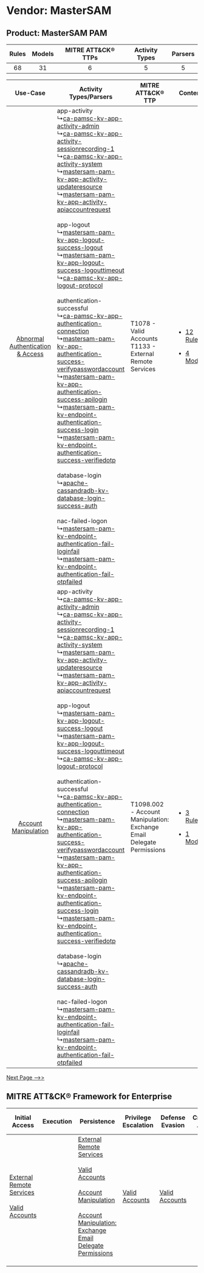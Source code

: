 Vendor: MasterSAM
=================
Product: MasterSAM PAM
----------------------
| Rules | Models | MITRE ATT&CK® TTPs | Activity Types | Parsers |
|:-----:|:------:|:------------------:|:--------------:|:-------:|
|  68   |   31   |         6          |       5        |    5    |

|    Use-Case    | Activity Types/Parsers    | MITRE ATT&CK® TTP    | Content    |
|:----:| ---- | ---- | ---- |
| [Abnormal Authentication & Access](../../../UseCases/uc_abnormal_authentication_&_access.md) |  app-activity<br> ↳[ca-pamsc-kv-app-activity-admin](Ps/pC_capamsckvappactivityadmin.md)<br> ↳[ca-pamsc-kv-app-activity-sessionrecording-1](Ps/pC_capamsckvappactivitysessionrecording1.md)<br> ↳[ca-pamsc-kv-app-activity-system](Ps/pC_capamsckvappactivitysystem.md)<br> ↳[mastersam-pam-kv-app-activity-updateresource](Ps/pC_mastersampamkvappactivityupdateresource.md)<br> ↳[mastersam-pam-kv-app-activity-apiaccountrequest](Ps/pC_mastersampamkvappactivityapiaccountrequest.md)<br><br> app-logout<br> ↳[mastersam-pam-kv-app-logout-success-logout](Ps/pC_mastersampamkvapplogoutsuccesslogout.md)<br> ↳[mastersam-pam-kv-app-logout-success-logouttimeout](Ps/pC_mastersampamkvapplogoutsuccesslogouttimeout.md)<br> ↳[ca-pamsc-kv-app-logout-protocol](Ps/pC_capamsckvapplogoutprotocol.md)<br><br> authentication-successful<br> ↳[ca-pamsc-kv-app-authentication-connection](Ps/pC_capamsckvappauthenticationconnection.md)<br> ↳[mastersam-pam-kv-app-authentication-success-verifypasswordaccount](Ps/pC_mastersampamkvappauthenticationsuccessverifypasswordaccount.md)<br> ↳[mastersam-pam-kv-app-authentication-success-apilogin](Ps/pC_mastersampamkvappauthenticationsuccessapilogin.md)<br> ↳[mastersam-pam-kv-endpoint-authentication-success-login](Ps/pC_mastersampamkvendpointauthenticationsuccesslogin.md)<br> ↳[mastersam-pam-kv-endpoint-authentication-success-verifiedotp](Ps/pC_mastersampamkvendpointauthenticationsuccessverifiedotp.md)<br><br> database-login<br> ↳[apache-cassandradb-kv-database-login-success-auth](Ps/pC_apachecassandradbkvdatabaseloginsuccessauth.md)<br><br> nac-failed-logon<br> ↳[mastersam-pam-kv-endpoint-authentication-fail-loginfail](Ps/pC_mastersampamkvendpointauthenticationfailloginfail.md)<br> ↳[mastersam-pam-kv-endpoint-authentication-fail-otpfailed](Ps/pC_mastersampamkvendpointauthenticationfailotpfailed.md)<br> | T1078 - Valid Accounts<br>T1133 - External Remote Services<br>    | [<ul><li>12 Rules</li></ul><ul><li>4 Models</li></ul>](RM/r_m_mastersam_mastersam_pam_Abnormal_Authentication_&_Access.md) |
|    [Account Manipulation](../../../UseCases/uc_account_manipulation.md)    |  app-activity<br> ↳[ca-pamsc-kv-app-activity-admin](Ps/pC_capamsckvappactivityadmin.md)<br> ↳[ca-pamsc-kv-app-activity-sessionrecording-1](Ps/pC_capamsckvappactivitysessionrecording1.md)<br> ↳[ca-pamsc-kv-app-activity-system](Ps/pC_capamsckvappactivitysystem.md)<br> ↳[mastersam-pam-kv-app-activity-updateresource](Ps/pC_mastersampamkvappactivityupdateresource.md)<br> ↳[mastersam-pam-kv-app-activity-apiaccountrequest](Ps/pC_mastersampamkvappactivityapiaccountrequest.md)<br><br> app-logout<br> ↳[mastersam-pam-kv-app-logout-success-logout](Ps/pC_mastersampamkvapplogoutsuccesslogout.md)<br> ↳[mastersam-pam-kv-app-logout-success-logouttimeout](Ps/pC_mastersampamkvapplogoutsuccesslogouttimeout.md)<br> ↳[ca-pamsc-kv-app-logout-protocol](Ps/pC_capamsckvapplogoutprotocol.md)<br><br> authentication-successful<br> ↳[ca-pamsc-kv-app-authentication-connection](Ps/pC_capamsckvappauthenticationconnection.md)<br> ↳[mastersam-pam-kv-app-authentication-success-verifypasswordaccount](Ps/pC_mastersampamkvappauthenticationsuccessverifypasswordaccount.md)<br> ↳[mastersam-pam-kv-app-authentication-success-apilogin](Ps/pC_mastersampamkvappauthenticationsuccessapilogin.md)<br> ↳[mastersam-pam-kv-endpoint-authentication-success-login](Ps/pC_mastersampamkvendpointauthenticationsuccesslogin.md)<br> ↳[mastersam-pam-kv-endpoint-authentication-success-verifiedotp](Ps/pC_mastersampamkvendpointauthenticationsuccessverifiedotp.md)<br><br> database-login<br> ↳[apache-cassandradb-kv-database-login-success-auth](Ps/pC_apachecassandradbkvdatabaseloginsuccessauth.md)<br><br> nac-failed-logon<br> ↳[mastersam-pam-kv-endpoint-authentication-fail-loginfail](Ps/pC_mastersampamkvendpointauthenticationfailloginfail.md)<br> ↳[mastersam-pam-kv-endpoint-authentication-fail-otpfailed](Ps/pC_mastersampamkvendpointauthenticationfailotpfailed.md)<br> | T1098.002 - Account Manipulation: Exchange Email Delegate Permissions<br> | [<ul><li>3 Rules</li></ul><ul><li>1 Models</li></ul>](RM/r_m_mastersam_mastersam_pam_Account_Manipulation.md)    |
[Next Page -->>](2_ds_mastersam_mastersam_pam.md)

MITRE ATT&CK® Framework for Enterprise
--------------------------------------
| Initial Access                                                                                                                                   | Execution | Persistence                                                                                                                                                                                                                                                                                                                                 | Privilege Escalation                                                | Defense Evasion                                                     | Credential Access | Discovery | Lateral Movement | Collection                                                                                                                                                                                                                                                   | Command and Control                                                                                                                       | Exfiltration | Impact |
| ------------------------------------------------------------------------------------------------------------------------------------------------ | --------- | ------------------------------------------------------------------------------------------------------------------------------------------------------------------------------------------------------------------------------------------------------------------------------------------------------------------------------------------- | ------------------------------------------------------------------- | ------------------------------------------------------------------- | ----------------- | --------- | ---------------- | ------------------------------------------------------------------------------------------------------------------------------------------------------------------------------------------------------------------------------------------------------------ | ----------------------------------------------------------------------------------------------------------------------------------------- | ------------ | ------ |
| [External Remote Services](https://attack.mitre.org/techniques/T1133)<br><br>[Valid Accounts](https://attack.mitre.org/techniques/T1078)<br><br> |           | [External Remote Services](https://attack.mitre.org/techniques/T1133)<br><br>[Valid Accounts](https://attack.mitre.org/techniques/T1078)<br><br>[Account Manipulation](https://attack.mitre.org/techniques/T1098)<br><br>[Account Manipulation: Exchange Email Delegate Permissions](https://attack.mitre.org/techniques/T1098/002)<br><br> | [Valid Accounts](https://attack.mitre.org/techniques/T1078)<br><br> | [Valid Accounts](https://attack.mitre.org/techniques/T1078)<br><br> |                   |           |                  | [Data from Information Repositories](https://attack.mitre.org/techniques/T1213)<br><br>[Email Collection](https://attack.mitre.org/techniques/T1114)<br><br>[Email Collection: Email Forwarding Rule](https://attack.mitre.org/techniques/T1114/003)<br><br> | [Proxy: Multi-hop Proxy](https://attack.mitre.org/techniques/T1090/003)<br><br>[Proxy](https://attack.mitre.org/techniques/T1090)<br><br> |              |        |